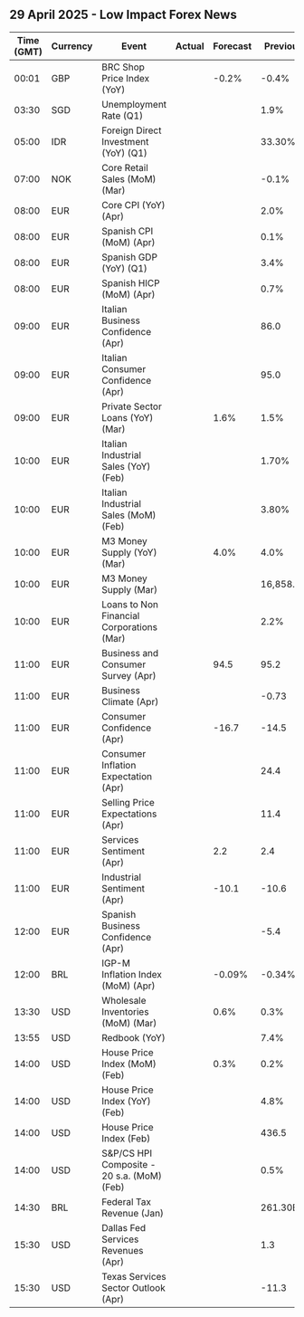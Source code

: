 ## 29 April 2025 - Low Impact Forex News

| Time (GMT) | Currency | Event | Actual | Forecast | Previous |
|------|----------|-------|--------|----------|----------|
| 00:01 | GBP | BRC Shop Price Index (YoY) |  | -0.2% | -0.4% |
| 03:30 | SGD | Unemployment Rate (Q1) |  |  | 1.9% |
| 05:00 | IDR | Foreign Direct Investment (YoY) (Q1) |  |  | 33.30% |
| 07:00 | NOK | Core Retail Sales (MoM) (Mar) |  |  | -0.1% |
| 08:00 | EUR | Core CPI (YoY) (Apr) |  |  | 2.0% |
| 08:00 | EUR | Spanish CPI (MoM) (Apr) |  |  | 0.1% |
| 08:00 | EUR | Spanish GDP (YoY) (Q1) |  |  | 3.4% |
| 08:00 | EUR | Spanish HICP (MoM) (Apr) |  |  | 0.7% |
| 09:00 | EUR | Italian Business Confidence (Apr) |  |  | 86.0 |
| 09:00 | EUR | Italian Consumer Confidence (Apr) |  |  | 95.0 |
| 09:00 | EUR | Private Sector Loans (YoY) (Mar) |  | 1.6% | 1.5% |
| 10:00 | EUR | Italian Industrial Sales (YoY) (Feb) |  |  | 1.70% |
| 10:00 | EUR | Italian Industrial Sales (MoM) (Feb) |  |  | 3.80% |
| 10:00 | EUR | M3 Money Supply (YoY) (Mar) |  | 4.0% | 4.0% |
| 10:00 | EUR | M3 Money Supply (Mar) |  |  | 16,858.7B |
| 10:00 | EUR | Loans to Non Financial Corporations (Mar) |  |  | 2.2% |
| 11:00 | EUR | Business and Consumer Survey (Apr) |  | 94.5 | 95.2 |
| 11:00 | EUR | Business Climate (Apr) |  |  | -0.73 |
| 11:00 | EUR | Consumer Confidence (Apr) |  | -16.7 | -14.5 |
| 11:00 | EUR | Consumer Inflation Expectation (Apr) |  |  | 24.4 |
| 11:00 | EUR | Selling Price Expectations (Apr) |  |  | 11.4 |
| 11:00 | EUR | Services Sentiment (Apr) |  | 2.2 | 2.4 |
| 11:00 | EUR | Industrial Sentiment (Apr) |  | -10.1 | -10.6 |
| 12:00 | EUR | Spanish Business Confidence (Apr) |  |  | -5.4 |
| 12:00 | BRL | IGP-M Inflation Index (MoM) (Apr) |  | -0.09% | -0.34% |
| 13:30 | USD | Wholesale Inventories (MoM) (Mar) |  | 0.6% | 0.3% |
| 13:55 | USD | Redbook (YoY) |  |  | 7.4% |
| 14:00 | USD | House Price Index (MoM) (Feb) |  | 0.3% | 0.2% |
| 14:00 | USD | House Price Index (YoY) (Feb) |  |  | 4.8% |
| 14:00 | USD | House Price Index (Feb) |  |  | 436.5 |
| 14:00 | USD | S&P/CS HPI Composite - 20 s.a. (MoM) (Feb) |  |  | 0.5% |
| 14:30 | BRL | Federal Tax Revenue (Jan) |  |  | 261.30B |
| 15:30 | USD | Dallas Fed Services Revenues (Apr) |  |  | 1.3 |
| 15:30 | USD | Texas Services Sector Outlook (Apr) |  |  | -11.3 |

